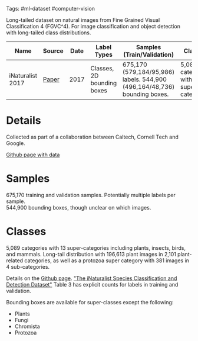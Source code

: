Tags: #ml-dataset #computer-vision 

Long-tailed dataset on natural images from Fine Grained Visual Classification 4 (FGVC^4).  For image classification and object detection with long-tailed class distributions.

| Name |Source | Date | Label Types | Samples (Train/Validation) | Classes | Commercial Use? |
| --- | --- | --- | --- | --- | --- | --- |
| iNaturalist 2017 | [Paper](https://openaccess.thecvf.com/content_cvpr_2018/papers/Van_Horn_The_INaturalist_Species_CVPR_2018_paper.pdf) | 2017 | Classes, 2D bounding boxes | 675,170 (579,184/95,986) labels.  544,900 (496,164/48,736) bounding boxes. | 5,089 categories with 13 super-categories | No |

# Details
Collected as part of a collaboration between Caltech, Cornell Tech and Google.

[Github page with data](https://github.com/visipedia/inat_comp/tree/master/2017)

# Samples
675,170 training and validation samples.  Potentially multiple labels per sample.  
544,900 bounding boxes, though unclear on which images.

# Classes
5,089 categories with 13 super-categories including plants, insects, birds, and mammals.  Long-tail distribution with 196,613 plant images in 2,101 plant-related categories, as well as a protozoa super category with 381 images in 4 sub-categories.

Details on the [Github page](https://github.com/visipedia/inat_comp/tree/master/2017#details).  ["The iNaturalist Species Classification and Detection Dataset"](https://arxiv.org/abs/1707.06642) Table 3 has explicit counts for labels in training and validation.

Bounding boxes are available for super-classes except the following:
- Plants
- Fungi
- Chromista
- Protozoa